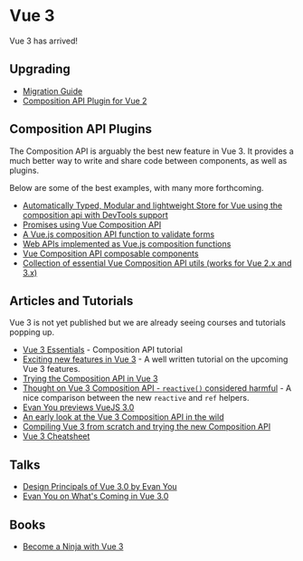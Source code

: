 # Vue 3

Vue 3 has arrived!

## Upgrading

<useful-links>
<useful-links-section title="Official">

* [Migration Guide](https://v3.vuejs.org/guide/migration/introduction.html)
* [Composition API Plugin for Vue 2](https://github.com/vuejs/composition-api)

</useful-links-section>
</useful-links>

## Composition API Plugins

The Composition API is arguably the best new feature in Vue 3. It provides a much better way to write and share code between components, as well as plugins.

Below are some of the best examples, with many more forthcoming.

<useful-links>
<useful-links-section title="Composition API">

- [Automatically Typed, Modular and lightweight Store for Vue using the composition api with DevTools support](https://github.com/posva/pinia)
- [Promises using Vue Composition API](https://github.com/posva/vue-compose-promise)
- [A Vue.js composition API function to validate forms](https://github.com/logaretm/vue-use-form)
- [Web APIs implemented as Vue.js composition functions](https://github.com/logaretm/vue-use-web)
- [Vue Composition API composable components](https://github.com/pikax/vue-composable)
- [Collection of essential Vue Composition API utils (works for Vue 2.x and 3.x)](https://github.com/antfu/vueuse)

</useful-links-section>
</useful-links>

## Articles and Tutorials

Vue 3 is not yet published but we are already seeing courses and tutorials popping up.

<useful-links>
<useful-links-section title="Learning Resources">

- [Vue 3 Essentials](https://www.vuemastery.com/courses/vue-3-essentials/why-the-composition-api/) - Composition API tutorial
- [Exciting new features in Vue 3](https://vueschool.io/articles/vuejs-tutorials/exciting-new-features-in-vue-3/) - A well written tutorial on the upcoming Vue 3 features.
- [Trying the Composition API in Vue 3](https://dev.to/dasdaniel/composition-api-in-vue3-2ob6)
- [Thought on Vue 3 Composition API - `reactive()` considered harmful](https://dev.to/ycmjason/thought-on-vue-3-composition-api-reactive-considered-harmful-j8c) - A nice comparison between the new `reactive` and `ref` helpers.
- [Evan You previews VueJS 3.0](https://medium.com/vue-mastery/evan-you-previews-vue-js-3-0-ab063dec3547)
- [An early look at the Vue 3 Composition API in the wild](https://itnext.io/an-early-look-at-the-vue-3-composition-api-in-the-wild-52619116d13)
- [Compiling Vue 3 from scratch and trying the new Composition API](https://medium.com/js-dojo/compiling-vue-3-from-scratch-and-trying-the-new-composition-api-6d997f32e5b4)
- [Vue 3 Cheatsheet](https://www.vuemastery.com/vue-3-cheat-sheet/)

</useful-links-section>
</useful-links>

## Talks

<useful-links>
<useful-links-section title="Vue 3 talks">

- [Design Principals of Vue 3.0 by Evan You](https://www.youtube.com/watch?v=WLpLYhnGqPA) 
- [Evan You on What's Coming in Vue 3.0](https://www.youtube.com/watch?v=8Hgt9HYaCDA)

</useful-links-section>
</useful-links>

## Books

<useful-links>
<useful-links-section title="Vue 3 books">

- [Become a Ninja with Vue 3](https://books.ninja-squad.com/vue)

</useful-links-section>
</useful-links>